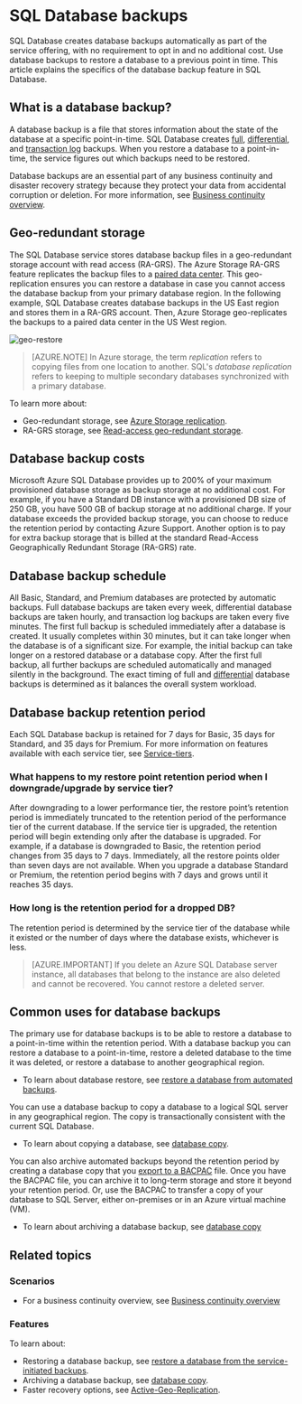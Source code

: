 <properties
   pageTitle="SQL Database backups | Microsoft Azure"
   description="Learn about SQL Database built-in database backups that enable you to roll back an Azure SQL Database to a previous point in time or copy a database to a new database in an geographic region (up to 35 days)."
   services="sql-database"
   documentationCenter=""
   authors="CarlRabeler"
   manager="jhubbard"
   editor="monicar"/>

<tags
   ms.service="sql-database"
   ms.devlang="NA"
   ms.topic="article"
   ms.tgt_pltfrm="NA"
   ms.workload="NA"
   ms.date="09/26/2016"
   ms.author="carlrab"/>

# SQL Database backups

SQL Database creates database backups automatically as part of the service offering, with no requirement to opt in and no additional cost. Use database backups to restore a database to a previous point in time. This article explains the specifics of the database backup feature in SQL Database.

## What is a database backup?  

A database backup is a file that stores information about the state of the database at a specific point-in-time. SQL Database creates [full](https://msdn.microsoft.com/library/ms186289.aspx), [differential](https://msdn.microsoft.com/library/ms175526.aspx ), and [transaction log](https://msdn.microsoft.com/library/ms191429.aspx) backups. When you restore a database to a point-in-time, the service figures out which backups need to be restored.

Database backups are an essential part of any business continuity and disaster recovery strategy because they protect your data from accidental corruption or deletion. For more information, see [Business continuity overview](sql-database-business-continuity.md).

## Geo-redundant storage

The SQL Database service stores database backup files in a geo-redundant storage account with read access (RA-GRS). The Azure Storage RA-GRS feature replicates the backup files to a [paired data center](../best-practices-availability-paired-regions.md). This geo-replication ensures you can restore a database in case you cannot access the database backup from your primary database region. In the following example, SQL Database creates database backups in the US East region and stores them in a RA-GRS account. Then, Azure Storage geo-replicates the backups to a paired data center in the US West region. 

![geo-restore](./media/sql-database-geo-restore/geo-restore-1.png)

>[AZURE.NOTE] In Azure storage, the term *replication* refers to copying files from one location to another. SQL's *database replication* refers to keeping to multiple secondary databases synchronized with a primary database. 

To learn more about:
- Geo-redundant storage, see [Azure Storage replication](../storage/storage-redundancy.md).
- RA-GRS storage, see [Read-access geo-redundant storage](../storage/storage-redundancy.md#read-access-geo-redundant-storage).

## Database backup costs

Microsoft Azure SQL Database provides up to 200% of your maximum provisioned database storage as backup storage at no additional cost. For example, if you have a Standard DB instance with a provisioned DB size of 250 GB, you have 500 GB of backup storage at no additional charge. If your database exceeds the provided backup storage, you can choose to reduce the retention period by contacting Azure Support. Another option is to pay for extra backup storage that is billed at the standard Read-Access Geographically Redundant Storage (RA-GRS) rate. 

## Database backup schedule

All Basic, Standard, and Premium databases are protected by automatic backups. Full database backups are taken every week, differential database backups are taken hourly, and transaction log backups are taken every five minutes. The first full backup is scheduled immediately after a database is created. It usually completes within 30 minutes, but it can take longer when the database is of a significant size. For example, the initial backup can take longer on a restored database or a database copy. After the first full backup, all further backups are scheduled automatically and managed silently in the background. The exact timing of full and [differential](https://msdn.microsoft.com/library/ms175526.aspx) database backups is determined as it balances the overall system workload. 

## Database backup retention period

Each SQL Database backup is retained for 7 days for Basic, 35 days for Standard, and 35 days for Premium. For more information on features available with each service tier, see [Service-tiers](sql-database-service-tiers.md). 

### What happens to my restore point retention period when I downgrade/upgrade by service tier?

After downgrading to a lower performance tier, the restore point’s retention period is immediately truncated to the retention period of the performance tier of the current database. If the service tier is upgraded, the retention period will begin extending only after the database is upgraded. For example, if a database is downgraded to Basic, the retention period changes from 35 days to 7 days. Immediately, all the restore points older than seven days are not available. When you upgrade a database Standard or Premium, the retention period begins with 7 days and grows until it reaches 35 days.

### How long is the retention period for a dropped DB? 

The retention period is determined by the service tier of the database while it existed or the number of days where the database exists, whichever is less.

> [AZURE.IMPORTANT] If you delete an Azure SQL Database server instance, all databases that belong to the instance are also deleted and cannot be recovered. You cannot restore a deleted server.


## Common uses for database backups

The primary use for database backups is to be able to restore a database to a point-in-time within the retention period. With a database backup you can restore a database to a point-in-time, restore a deleted database to the time it was deleted, or restore a database to another geographical region. 

- To learn about database restore, see [restore a database from automated backups](sql-database-recovery-using-backups.md).

You can use a database backup to copy a database to a logical SQL server in any geographical region. The copy is transactionally consistent with the current SQL Database. 

- To learn about copying a database, see [database copy](sql-database-copy.md).

You can also archive automated backups beyond the retention period by creating a database copy that you [export to a BACPAC](sql-database-export.md) file. Once you have the BACPAC file, you can archive it to long-term storage and store it beyond your retention period. Or, use the BACPAC to transfer a copy of your database to SQL Server, either on-premises or in an Azure virtual machine (VM).

- To learn about archiving a database backup, see [database copy](sql-database-copy.md)


## Related topics

### Scenarios

- For a business continuity overview, see [Business continuity overview](sql-database-business-continuity.md)

### Features

To learn about:

- Restoring a database backup, see [restore a database from the service-initiated backups](sql-database-recovery-using-backups.md).
- Archiving a database backup, see [database copy](sql-database-copy.md).
- Faster recovery options, see [Active-Geo-Replication](sql-database-geo-replication-overview.md).

<!-- ### Tasks -->

<!-- ### Tutorials -->

